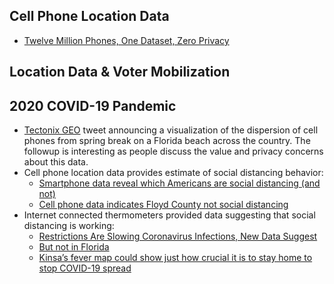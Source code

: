 ## Cell Phone Location Data
* [Twelve Million Phones, One Dataset, Zero Privacy](https://www.nytimes.com/interactive/2019/12/19/opinion/location-tracking-cell-phone.html)
## Location Data & Voter Mobilization
## 2020 COVID-19 Pandemic
* [Tectonix GEO](https://twitter.com/TectonixGEO/status/1242628347034767361) tweet announcing a visualization of the dispersion of cell phones from spring break on a Florida beach across the country. The followup is interesting as people discuss the value and privacy concerns about this data.
* Cell phone location data provides estimate of social distancing behavior:
  - [Smartphone data reveal which Americans are social distancing (and not)](https://www.washingtonpost.com/technology/2020/03/24/social-distancing-maps-cellphone-location/)
  - [Cell phone data indicates Floyd County not social distancing](https://kchanews.com/2020/03/30/cell-phone-data-indicates-floyd-county-not-social-distancing)
* Internet connected thermometers provided data suggesting that social distancing is working:
  - [Restrictions Are Slowing Coronavirus Infections, New Data Suggest](https://www.nytimes.com/2020/03/30/health/coronavirus-restrictions-fevers.html)
  - [But not in Florida](https://www.miamiherald.com/news/coronavirus/article241372271.html)
  - [Kinsa’s fever map could show just how crucial it is to stay home to stop COVID-19 spread](https://techcrunch.com/2020/03/23/kinsas-fever-map-could-show-just-how-crucial-it-is-to-stay-home-to-stop-covid-19-spread/)
